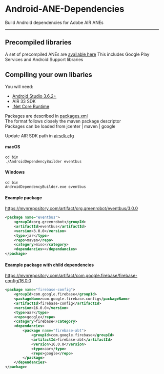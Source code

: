 # Android-ANE-Dependencies

Build Android dependencies for Adobe AIR ANEs

-------------

## Precompiled libraries
A set of precompiled ANEs are [available here](https://github.com/tuarua/Android-ANE-Dependencies/tree/master/anes) This includes Google Play Services and Android Support libraries

## Compiling your own libaries

You will need:
- [Android Studio 3.6.2+](https://dotnet.microsoft.com/download)
- AIR 33 SDK
- [.Net Core Runtime](https://dotnet.microsoft.com/download)

Packages are described in [packages.xml](https://github.com/tuarua/Android-ANE-Dependencies/tree/master/bin/packages.xml)   
The format follows closely the maven package descriptor   
Packages can be loaded from jcenter | maven | google   

Update AIR SDK path in [airsdk.cfg](https://github.com/tuarua/Android-ANE-Dependencies/tree/master/bin/airsdk.cfg)   

#### macOS

```shell
cd bin
./AndroidDependencyBuilder eventbus
```

#### Windows

```shell
cd bin
AndroidDependencyBuilder.exe eventbus
```

#### Example package  
https://mvnrepository.com/artifact/org.greenrobot/eventbus/3.0.0

```xml
<package name="eventbus">
    <groupId>org.greenrobot</groupId>
    <artifactId>eventbus</artifactId>
    <version>3.0.0</version>
    <type>jar</type>
    <repo>maven</repo>
    <category>misc</category>
    <dependancies></dependancies>
</package>
```


#### Example package with child dependencies    
https://mvnrepository.com/artifact/com.google.firebase/firebase-config/16.0.0

```xml
<package name="firebase-config">
    <groupId>com.google.firebase</groupId>
    <packageName>com.google.firebase.config</packageName>
    <artifactId>firebase-config</artifactId>
    <version>16.0.0</version>
    <type>aar</type>
    <repo>google</repo>
    <category>firebase</category>
    <dependancies>
        <package name="firebase-abt">
            <groupId>com.google.firebase</groupId>
            <artifactId>firebase-abt</artifactId>
            <version>16.0.0</version>
            <type>aar</type>
            <repo>google</repo>
        </package>
    </dependancies>
</package>
```
